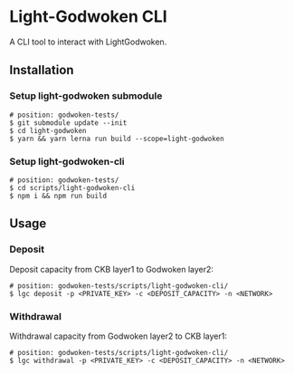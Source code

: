 # Light-Godwoken CLI

A CLI tool to interact with LightGodwoken.

## Installation

### Setup light-godwoken submodule
```shell
# position: godwoken-tests/
$ git submodule update --init
$ cd light-godwoken
$ yarn && yarn lerna run build --scope=light-godwoken 
```

### Setup light-godwoken-cli
```shell
# position: godwoken-tests/
$ cd scripts/light-godwoken-cli
$ npm i && npm run build
```

## Usage

### Deposit
Deposit capacity from CKB layer1 to Godwoken layer2:
```shell
# position: godwoken-tests/scripts/light-godwoken-cli/
$ lgc deposit -p <PRIVATE_KEY> -c <DEPOSIT_CAPACITY> -n <NETWORK>
```

### Withdrawal
Withdrawal capacity from Godwoken layer2 to CKB layer1:
```shell
# position: godwoken-tests/scripts/light-godwoken-cli/
$ lgc withdrawal -p <PRIVATE_KEY> -c <DEPOSIT_CAPACITY> -n <NETWORK>
```
